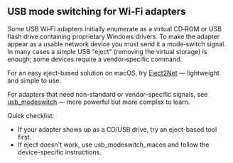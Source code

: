 ## USB mode switching for Wi‑Fi adapters

Some USB Wi‑Fi adapters initially enumerate as a virtual CD‑ROM or USB flash drive containing proprietary Windows drivers. To make the adapter appear as a usable network device you must send it a mode‑switch signal. In many cases a simple USB "eject" (removing the virtual storage) is enough; some devices require a vendor‑specific command.

For an easy eject-based solution on macOS, try [Eject2Net](https://github.com/MyLittleCrab/Eject2Net) — lightweight and simple to use.

For adapters that need non-standard or vendor-specific signals, see [usb_modeswitch](https://github.com/MyLittleCrab/usb_modeswitch_macos) — more powerful but more complex to learn.

Quick checklist:

- If your adapter shows up as a CD/USB drive, try an eject-based tool first.
- If eject doesn't work, use usb_modeswitch_macos and follow the device-specific instructions.

